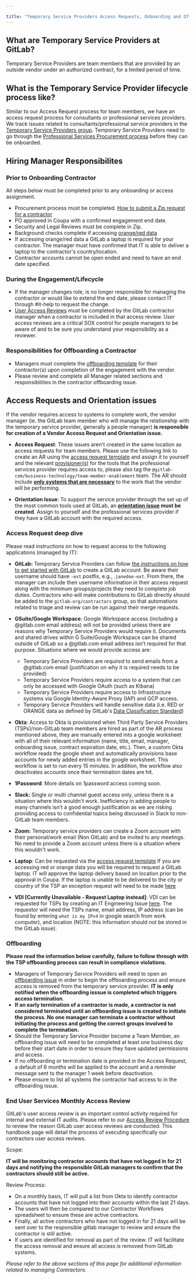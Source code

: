 ```yaml
---

title: "Temporary Service Providers Access Requests, Onboarding and Offboarding"
---
```








## What are Temporary Service Providers at GitLab?

Temporary Service Providers are team members that are provided by an outside vendor under an authorized contract, for a limited period of time.

## What is the Temporary Service Provider lifecycle process like?

Similar to our Access Request process for team members, we have an access request process for consultants or professional services providers. We track issues related to consultants/professional service providers in the [Temporary Service Providers group](https://gitlab.com/gitlab-com/temporary-service-providers). Temporary Service Providers need to go through the [Professional Services Procurement process](/handbook/finance/procurement/#--vendor-lifecycle-management) before they can be onboarded.

## Hiring Manager Responsibilites

### Prior to Onboarding Contractor

All steps below must be completed prior to any onboarding or access assignment.

- Procurement process must be completed. [How to submit a Zip request for a contractor](/handbook/finance/procurement/#how-to-submit-a-zip-request-for-a-contractor)
- PO approved in Coupa with a confirmed engagement end date.
- Security and Legal Reviews must be complete in Zip.
- Background checks complete if accessing [orange/red data](/handbook/security/data-classification-standard.html)
- If accessing orange/red data a GitLab a laptop is required for your contractor. The manager must have confirmed that IT is able to deliver a laptop to the contractor's country/location.
- Contractor accounts cannot be open ended and need to have an end date specified.

### During the Engagement/Lifecycle

- If the manager changes role, is no longer responsible for managing the contractor or would like to extend the end date,  please contact IT through #it-help to request the change.
- [User Access Reviews](/handbook/security/security-assurance/security-compliance/access-reviews.html) must be completed by the GitLab contractor manager when a contractor is included in that access review. User access reviews are a critical SOX control for people managers to be aware of and to be sure you understand your responsibility as a reviewer.

### Responsibilities for Offboarding a Contractor

- Managers must complete the [offboarding template](https://gitlab.com/gitlab-com/temporary-service-providers/lifecycle/-/issues/new?issuable_template=offboarding) for their contractor(s) upon completion of the engagement with the vendor.
- Please review and complete all Manager related sections and responsibilities in the contractor offboarding issue.

## Access Requests and Orientation issues

If the vendor requires access to systems to complete work, the vendor manager (ie. the GitLab team member who will manage the relationship with the temporary service provider, generally a people manager) **is responsible for creation of a Vendor Access Request and Orientation issue.**

   - **Access Request**: These issues aren't created in the same location as access requests for team members. Please use the following link to create an AR using the [access request template](https://gitlab.com/gitlab-com/temporary-service-providers/lifecycle/-/issues/new?issuable_template=access-request) and assign it to yourself and the relevant [provisioner(s)](https://gitlab.com/gitlab-com/www-gitlab-com/-/blob/master/data/tech_stack.yml) for the tools that the professional services provider requires access to, please also tag the `@gitlab-com/business-technology/team-member-enablement` team. The AR should include [**only systems that are necessary**](/handbook/security/access-management-policy.html#access-management) to the work that the vendor will be performing.

   - **Orientation Issue**: To support the service provider through the set up of the most common tools used at GitLab, an **[orientation issue](https://gitlab.com/gitlab-com/temporary-service-providers/lifecycle/-/issues/new?issuable_template=orientation-issue) must be created**. Assign to yourself and the professional services provider if they have a GitLab account with the required access.

### Access Request deep dive

Please read instructions on how to request access to the following applications (managed by IT):

- **GitLab:** Temporary Service Providers can follow [the instructions on how to get started with GitLab](https://about.gitlab.com/get-started/) to create a GitLab account. Be aware their username should have `-ext` postfix, e.g., .`janedoe-ext`. From there, the manager can include their username information in their access request along with the minimum groups/projects they need to complete job duties. Contractors who will make contributions to GitLab directly should be added to the `gitlab-org/contractors` group, so that automations related to triage and review can be run against their merge requests.
- **GSuite/Google Workspace**: Google Workspace access (including a @gitlab.com email address) will not be provided unless there are reasons why Temporary Service Providers would require it. Documents and shared drives within G Suite/Google Workspace can be shared outside of GitLab so a @gitlab.com email address isn't required for that purpose. Situations where we would provide access are:

    - Temporary Service Providers are *required* to send emails from a @gitlab.com email (justification on why it is required needs to be provided)
    - Temporary Service Providers require access to a system that can only be accessed with Google OAuth (such as Kibana)
    - Temporary Service Providers require access to Infrastructure systems via Google Identity-Aware Proxy (IAP) and GCP access.
    - Temporary Service Providers will handle sensitive data (i.e. RED or ORANGE data as defined by GitLab's [Data Classification Standard](/handbook/security/data-classification-standard.html))

- **Okta**: Access to Okta is provisioned when Third Party Service Providers (TSPs)/non-GitLab team members are hired as part of the AR process mentioned above, they are manually entered into a google worksheet with all of their relevant information (name, title, email, manager, onboarding issue, contract expiration date, etc.). Then, a custom Okta workflow reads the google sheet and automatically provisions base accounts for newly added entries in the google worksheet. This workflow is set to run every 15 minutes. In addition, the workflow also deactivates accounts once their termination dates are hit.
- **1Password**: More details on 1password access coming soon.
- **Slack:** Single or multi channel guest access only, unless there is a situation where this wouldn't work. Inefficiency in adding people to many channels isn't a good enough justification as we are risking providing access to confidential topics being discussed in Slack to non-GitLab team members.
- **Zoom:** Temporary service providers can create a Zoom account with their personal/work email (Non GitLab) and be invited to any meetings. No need to provide a Zoom account unless there is a situation where this wouldn't work.
- **Laptop**: Can be requested via the [access request template](https://gitlab.com/gitlab-com/temporary-service-providers/lifecycle/-/issues/new?issuable_template=access-request)
If you are accessing red or orange data you will be required to request a GitLab laptop. IT will approve the laptop delivery based on location prior to the approval in Coupa.  If the laptop is unable to be delivered to the city or country of the TSP an exception request will need to be made [here](/handbook/business-technology/end-user-services/onboarding-access-requests/#exception-processes)
- **VDI [Currently Unavailable - Request Laptop instead]**: VDI can be requested for TSPs by creating an IT Engineering Issue [here](https://gitlab.com/gitlab-com/business-technology/engineering/operations/issue-tracker/-/issues/new). The requestor will need the TSPs name, email address, IP address (can be found by entering `what is my IPv4` in google search from work computer), and location (NOTE: this information should not be stored in the GitLab issue).

### Offboarding

**Please read the information below carefully, failure to follow through with the TSP offboarding process can result in compliance violations.**

- Managers of Temporary Service Providers will need to open an [offboarding issue](https://gitlab.com/gitlab-com/temporary-service-providers/lifecycle/-/issues/new?issuable_template=offboarding) in order to begin the offboarding process and ensure access is removed from the temporary service provider. **IT is only notified when the offboarding isssue is completed which triggers access termination**.
- **If an early termination of a contractor is made, a contractor is not considered terminated until an offboarding issue is created to initiate the process. No one manager can terminate a contractor without initiating the process and getting the correct groups involved to complete the termination.**
- Should the Temporary Service Provider become a Team Member, an offboarding issue will need to be completed at least one business day before their start date in order to ensure they have updated permissions and access.
- If no offboarding or termination date is provided in the Access Request, a default of 6 months will be applied to the account and a reminder message sent to the manager 1 week before deactivation.
- Please ensure to list all systems the contractor had access to in the offboarding issue.

### End User Services Monthly Access Review

GitLab's user access review is an important control activity required for internal and external IT audits. Please refer to our [Access Review Procedure](/handbook/security/security-assurance/security-compliance/access-reviews.html#:~:text=All%20components%20of%20a%20user,the%20end%20of%20the%20quarter) to review the reason GitLab user access reviews are conducted. This handbook page will detail the process of executing specifically our contractors user access reviews.

Scope:

**IT will be monitoring contractor accounts that have not logged in for 21 days and notifying the responsible GitLab managers to confirm that the contractors should still be active.**

Review Process:

- On a monthly basis, IT will pull a list from Okta to identify contractor accounts that have not logged into their accounts within the last 21 days.
- The users will then be compared to our Contractor Workflows spreadsheet to ensure these are active contractors.
- Finally, all active contractors who have not logged in for 21 days will be sent over to the responsible gitlab manager to review and ensure the contractor is still active.
- If users are identified for removal as part of the review. IT will facilitate the access removal and ensure all access is removed from GitLab systems.

*Please refer to the above sections of this page for additional information related to managing Contractors.*
